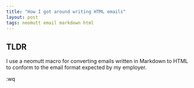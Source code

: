 ```yaml
---
title: "How I got around writing HTML emails"
layout: post
tags: neomutt email markdown html
---
```


## TLDR
I use a neomutt macro for converting emails written in Markdown to HTML to
conform to the email format expected by my employer.

:wq
